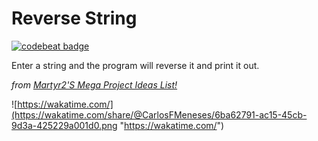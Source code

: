 # Reverse String
[![codebeat badge](https://codebeat.co/badges/5bead623-7d37-42a7-994e-baac206bc77f)](https://codebeat.co/projects/github-com-carlosfmeneses-reversestring-master)

Enter a string and the program will reverse it and print it out.

_from [Martyr2'S Mega Project Ideas List!](https://www.dreamincode.net/forums/topic/78802-martyr2s-mega-project-ideas-list "Martyr2'S Mega Project Ideas List!")_

![https://wakatime.com/](https://wakatime.com/share/@CarlosFMeneses/6ba62791-ac15-45cb-9d3a-425229a001d0.png "https://wakatime.com/")